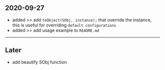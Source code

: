 ## 2020-09-27
* added >> add `toObject(SObj, instance);` that override the instance, this is useful for overriding `default configurations`
* added >> add usage example to `README.md`
----

## Later
* add beautify SObj function